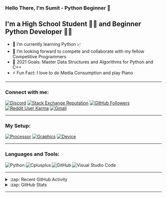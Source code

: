 ### Hello There, I'm Sumit - Python Beginner 👋

## I'm a High School Student 👨‍🎓 and Beginner Python Developer 👨‍💻                 

- 🌱 I’m currently learning Python 📈
- 👯 I’m looking forward to compete and collaborate with my fellow Competitive Programmers
- 🥅 2021 Goals: Master Data Structures and Algorithms for Python and C++
- ⚡ Fun Fact: I love to do Media Consumption and play Piano

---

### Connect with me:

[![Discord](https://img.shields.io/discord/790214708694089739?color=7289DA&label=Discord%20Server&style=for-the-badge&logo=discord)](https://dsc.gg/cp)
[![Stack Exchange Reputation](https://img.shields.io/stackexchange/stackoverflow/r/14157851?color=fe7a16&label=StackOverFlow%20Reputation&logo=stackoverflow&style=for-the-badge)](https://stackoverflow.com/users/14157851/sumit-kumar)
[![GitHub Followers](https://img.shields.io/github/followers/sumitkumarcoding?color=181717&label=Github%20Followers&style=for-the-badge&logo=github)](https://github.com/SumitKumarCoding)
[![Reddit User Karma](https://img.shields.io/reddit/user-karma/combined/sumitkumarcoding?color=FF4500&label=Reddit%20Karma&logo=reddit&style=for-the-badge)](https://www.reddit.com/user/SumitKumarCoding)
[![Gmail](https://img.shields.io/badge/Gmail-Sumit_Kumar-D14836?&logo=gmail&style=for-the-badge)](https://mail.google.com/mail/u/0/?view=cm&fs=1&to=sumitkumarcoding@gmail.com&tf=1)

---

### My Setup:
[![Processor](https://img.shields.io/badge/Intel-Pentium_4405u_-0071C5?style=for-the-badge&logo=intel&logoColor=white)](#)
[![Graphics](https://img.shields.io/badge/INTEL-HD_GRAPHICS_510-0071C5?style=for-the-badge&logo=intel&logoColor=white)](#)
[![Device](https://img.shields.io/badge/Windows-dell_vostro_15_3568-0078D6?style=for-the-badge&logo=windows&logoColor=white)](#)

---

### Languages and Tools:

[<img align="left" alt="Python" src="https://img.shields.io/badge/Python-3776AB?style=for-the-badge&logo=python&logoColor=white" />](https://github.com/topics/python)
[<img align="left" alt="Cplusplus" src="https://img.shields.io/badge/C%2B%2B-00599C?style=for-the-badge&logo=c%2B%2B&logoColor=white" />](https://github.com/topics/cplusplus)
[<img align="left" alt="GitHub" src="https://img.shields.io/badge/GitHub-181717?style=for-the-badge&logo=github&logoColor=white" />](https://github.com/topics/github)
[<img align="left" alt="Visual Studio Code" src="https://img.shields.io/badge/Visual_Studio_Code-007acc?style=for-the-badge&logo=visual-studio-code&logoColor=white" />](https://github.com/topics/visual-studio-code)

<br>

---

<details>
  <summary>:zap: Recent GitHub Activity</summary>
  
<!--START_SECTION:activity-->

</details>  

<details>
  <summary>:zap: GitHub Stats</summary>

  <img align="left" alt="SumitKumarCoding's GitHub Stats" src="https://github-readme-stats.sumitkumarcoding.vercel.app/api?username=sumitkumarcoding&show_icons=true&hide_border=true&theme=gruvbox" />

</details>

---
